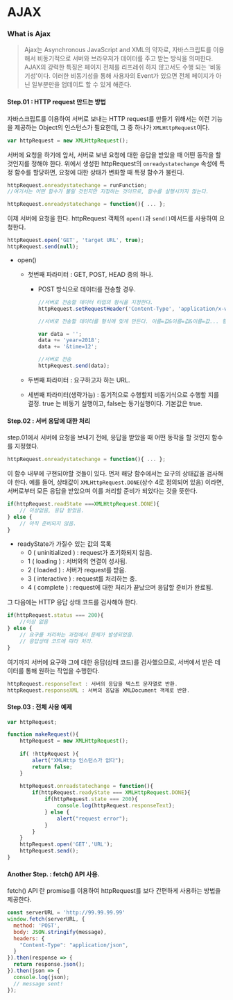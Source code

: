 # AJAX

### What is Ajax

> Ajax는 Asynchronous JavaScript and XML의 약자로, 자바스크립트를 이용해서 비동기적으로 서버와 브라우저가 데이터를 주고 받는 방식을 의미한다. AJAX의 강력한 특징은 페이지 전체를 리프레쉬 하지 않고서도 수행 되는 '비동기성'이다. 이러한 비동기성을 통해 사용자의 Event가 있으면 전체 페이지가 아닌 일부분만을 업데이트 할 수 있게 해준다.



#### Step.01 : HTTP request 만드는 방법

자바스크립트를 이용하여 서버로 보내는 HTTP request를 만들기 위해서는 이런 기능을 제공하는 Object의 인스턴스가 필요한데, 그 중 하나가 `XMLHttpRequest`이다.

```javascript
var httpRequest = new XMLHttpRequest();
```



서버에 요청을 하기에 앞서, 서버로 보낸 요청에 대한 응답을 받았을 때 어떤 동작을 할 것인지를 정해야 한다. 위에서 생성한 httpRequest의 `onreadystatechange` 속성에 특정 함수를 할당하면, 요청에 대한 상태가 변화할 때 특정 함수가 불린다.

```javascript
httpRequest.onreadystatechange = runFunction;
//여기서는 어떤 함수가 불릴 것인지만 지정하는 것이므로, 함수를 실행시키지 않는다.

httpRequest.onreadystatechange = function(){ ... };
```



이제 서버에 요청을 한다. httpRequest 객체의 `open()`과 `send()`메서드를 사용하여 요청한다.

```javascript
httpRequest.open('GET', 'target URL', true);
httpRequest.send(null);
```

- open()
  - 첫번째 파라미터 : GET, POST, HEAD 중의 하나.

    - POST 방식으로 데이터를 전송할 경우.

      ```javascript
      //서버로 전송할 데이터 타입의 형식을 지정한다.
      httpRequest.setRequestHeader('Content-Type', 'application/x-www-form-urlencoded');
      
      //서버로 전송할 데이터를 형식에 맞게 만든다. 이름=값&이름=값&이름=값... 형식을 지켜야 한다.
      
      var data = '';
      data += 'year=2018';
      data += '&time=12';
      
      //서버로 전송
      httpRequest.send(data);
      ```

  - 두번째 파라미터 : 요구하고자 하는 URL.

  - 세번째 파라미터(생략가능) : 동기적으로 수행할지 비동기식으로 수행할 지를 결정. true 는 비동기 실행이고, false는 동기실행이다. 기본값은 true. 



#### Step.02 : 서버 응답에 대한 처리

step.01에서 서버에 요청을 보내기 전에, 응답을 받았을 때 어떤 동작을 할 것인지 함수를 지정했다.

```javascript
httpRequest.onreadystatechange = function(){ ... };
```

이 함수 내부에 구현되야할 것들이 있다. 먼저 해당 함수에서는 요구의 상태값을 검사해야 한다. 예를 들어, 상태값이 `XMLHttpRequest.DONE`(상수 4로 정의되어 있음) 이라면, 서버로부터 모든 응답을 받았으며 이를 처리할 준비가 되었다는 것을 뜻한다.

```javascript
if(httpRequest.readState ===XMLHttpRequest.DONE){
    // 이상없음, 응답 받았음.
} else {
    // 아직 준비되지 않음.
}
```

- readyState가 가질수 있는 값의 목록
  - 0 ( uninitialized ) : request가 초기화되지 않음.
  - 1 ( loading ) : 서버와의 연결이 성사됨.
  - 2 ( loaded ) : 서버가 request를 받음.
  - 3 ( interactive ) : request를 처리하는 중.
  - 4 ( complete ) : request에 대한 처리가 끝났으며 응답할 준비가 완료됨.



그 다음에는 HTTP 응답 상태 코드를 검사해야 한다. 

```javascript
if(httpRequest.status === 200){
    //이상 없음
} else {
    // 요구를 처리하는 과정에서 문제가 발생되었음.
    // 응답상태 코드에 따라 처리.
}
```



여기까지 서버에 요구와 그에 대한 응답(상태 코드)를 검사했으므로, 서버에서 받은 데이터를 통해 원하는 작업을 수행한다.

```javascript
httpRequest.responseText : 서버의 응답을 텍스트 문자열로 반환.
httpRequest.responseXML : 서버의 응답을 XMLDocument 객체로 반환.
```



#### Step.03 : 전체 사용 예제

```javascript
var httpRequest;

function makeRequest(){
    httpRequest = new XMLHttpRequest();
    
	if( !httpRequest ){
    	alert("XMLHttp 인스턴스가 없다");
    	return false;
	}
    
    httpRequest.onreadstatechange = function(){
        if(httpRequest.readyState === XMLHttpRequest.DONE){
            if(httpRequest.state === 200){
                console.log(httpRequest.responseText);
            } else {
                alert("request error");
            }
        }
    }
    httpRequest.open('GET','URL');
    httpRequest.send();
}
```



#### Another Step. : fetch() API 사용.

fetch() API 란 promise를 이용하여 httpRequest를 보다 간편하게 사용하는 방법을 제공한다.

```javascript
const serverURL = 'http://99.99.99.99'
window.fetch(serverURL, {
  method: 'POST',
  body: JSON.stringify(message),
  headers: {
    "Content-Type": "application/json",
  }
}).then(response => {
  return response.json();
}).then(json => {
  console.log(json);
  // message sent!
});
```




